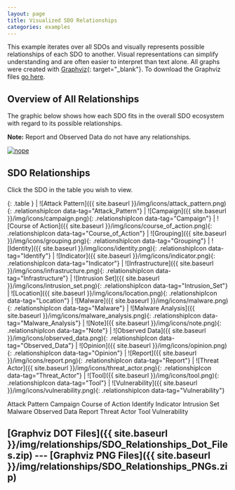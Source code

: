 ```yaml
---
layout: page
title: Visualized SDO Relationships
categories: examples
---
```


<script src="{{ site.baseurl }}/js/visualized_sdo_relationships.js"></script>

This example iterates over all SDOs and visually represents possible relationships of each SDO to another. Visual representations can simplify understanding and are often easier to interpret than text alone. All graphs were created with [Graphviz](http://graphviz.org/){: target="_blank"}. To download the Graphviz files [go here](#graphviz-dot-files------graphviz-png-files).

**Overview of All Relationships**
------------

The graphic below shows how each SDO fits in the overall SDO ecosystem with regard to its possible relationships.

**Note:** Report and Observed Data do not have any relationships.

<a href="{{site.baseurl}}/img/relationships/SDO_Relationships_Graphviz.svg"><img alt="nope" src="{{site.baseurl}}/img/relationships/SDO_Relationships_Graphviz.png"></a>

**SDO Relationships**
--------------

Click the SDO in the table you wish to view.
<div class="row">
    <div class="col-md-4" markdown="1">

{: .table }
| ![Attack Pattern]({{ site.baseurl }}/img/icons/attack_pattern.png){: .relationshipIcon data-tag="Attack_Pattern"} 
| ![Campaign]({{ site.baseurl }}/img/icons/campaign.png){: .relationshipIcon data-tag="Campaign"} 
| ![Course of Action]({{ site.baseurl }}/img/icons/course_of_action.png){: .relationshipIcon data-tag="Course_of_Action"} 
| ![Grouping]({{ site.baseurl }}/img/icons/grouping.png){: .relationshipIcon data-tag="Grouping"} 
| ![Identity]({{ site.baseurl }}/img/icons/identity.png){: .relationshipIcon data-tag="Identify"} 
| ![Indicator]({{ site.baseurl }}/img/icons/indicator.png){: .relationshipIcon data-tag="Indicator"} 
| ![Infrastructure]({{ site.baseurl }}/img/icons/infrastructure.png){: .relationshipIcon data-tag="Infrastructure"} 
| ![Intrusion Set]({{ site.baseurl }}/img/icons/intrusion_set.png){: .relationshipIcon data-tag="Intrusion_Set"} 
| ![Location]({{ site.baseurl }}/img/icons/location.png){: .relationshipIcon data-tag="Location"} 
| ![Malware]({{ site.baseurl }}/img/icons/malware.png){: .relationshipIcon data-tag="Malware"} 
| ![Malware Analysis]({{ site.baseurl }}/img/icons/malware_analysis.png){: .relationshipIcon data-tag="Malware_Analysis"} 
| ![Note]({{ site.baseurl }}/img/icons/note.png){: .relationshipIcon data-tag="Note"} 
| ![Observed Data]({{ site.baseurl }}/img/icons/observed_data.png){: .relationshipIcon data-tag="Observed_Data"} 
| ![Opinion]({{ site.baseurl }}/img/icons/opinion.png){: .relationshipIcon data-tag="Opinion"} 
| ![Report]({{ site.baseurl }}/img/icons/report.png){: .relationshipIcon data-tag="Report"} 
| ![Threat Actor]({{ site.baseurl }}/img/icons/threat_actor.png){: .relationshipIcon data-tag="Threat_Actor"} 
| ![Tool]({{ site.baseurl }}/img/icons/tool.png){: .relationshipIcon data-tag="Tool"} 
| ![Vulnerability]({{ site.baseurl }}/img/icons/vulnerability.png){: .relationshipIcon data-tag="Vulnerability"} 
</div>

<div class="col-md-8 text-center">
    <object class="relationshipGraph" id="Attack_Pattern" data="{{ site.baseurl }}/img/relationships/Attack Pattern.svg" type="image/svg+xml">Attack Pattern</object>
    <object class="relationshipGraph" id="Campaign" data="{{ site.baseurl }}/img/relationships/Campaign.svg" type="image/svg+xml">Campaign</object>
    <object class="relationshipGraph" id="Course_of_Action" data="{{ site.baseurl }}/img/relationships/Course of Action.svg" type="image/svg+xml">Course of Action</object>
    <object class="relationshipGraph" id="Identify" data="{{ site.baseurl }}/img/relationships/Identify.svg" type="image/svg+xml">Identify</object>
    <object class="relationshipGraph" id="Indicator" data="{{ site.baseurl }}/img/relationships/Indicator.svg" type="image/svg+xml">Indicator</object>
    <object class="relationshipGraph" id="Intrusion_Set" data="{{ site.baseurl }}/img/relationships/Intrusion Set.svg" type="image/svg+xml">Intrusion Set</object>
    <object class="relationshipGraph" id="Malware" data="{{ site.baseurl }}/img/relationships/Malware.svg" type="image/svg+xml">Malware</object>
    <object class="relationshipGraph" id="Observed_Data" data="{{ site.baseurl }}/img/relationships/Observed Data.svg" type="image/svg+xml">Observed Data</object>
    <object class="relationshipGraph" id="Report" data="{{ site.baseurl }}/img/relationships/Report.svg" type="image/svg+xml">Report</object>
    <object class="relationshipGraph" id="Threat_Actor" data="{{ site.baseurl }}/img/relationships/Threat Actor.svg" type="image/svg+xml">Threat Actor</object>
    <object class="relationshipGraph" id="Tool" data="{{ site.baseurl }}/img/relationships/Tool.svg" type="image/svg+xml">Tool</object>
    <object class="relationshipGraph" id="Vulnerability" data="{{ site.baseurl }}/img/relationships/Vulnerability.svg" type="image/svg+xml">Vulnerability</object>
</div>
</div>

## [Graphviz DOT Files]({{ site.baseurl }}/img/relationships/SDO_Relationships_Dot_Files.zip)   ---   [Graphviz PNG Files]({{ site.baseurl }}/img/relationships/SDO_Relationships_PNGs.zip)
